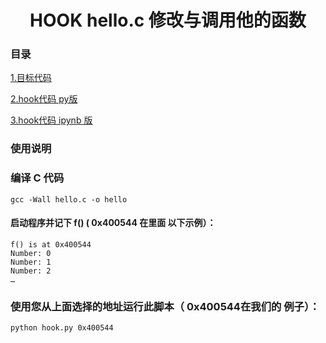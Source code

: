 <div align="center"><h1>HOOK hello.c 修改与调用他的函数</h1></div>



### 目录

[1.目标代码](./hello.c)

[2.hook代码 py版](./hook.py)

[3.hook代码 ipynb 版](./hook.ipynb)


### 使用说明

### 编译 C 代码
```
gcc -Wall hello.c -o hello  
```
#### 启动程序并记下 f() ( 0x400544 在里面 以下示例）： 
```
f() is at 0x400544
Number: 0
Number: 1
Number: 2
…
```
### 使用您从上面选择的地址运行此脚本（ 0x400544在我们的 例子）：
```
python hook.py 0x400544
```